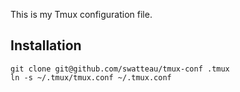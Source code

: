 This is my Tmux configuration file.

Installation
------------

    git clone git@github.com/swatteau/tmux-conf .tmux
    ln -s ~/.tmux/tmux.conf ~/.tmux.conf

